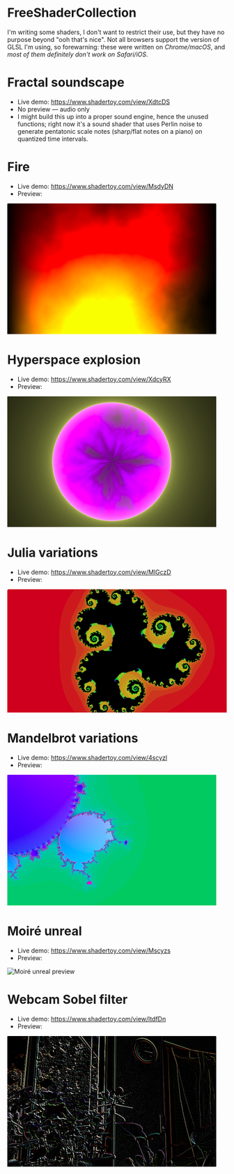 # FreeShaderCollection
I'm writing some shaders, I don't want to restrict their use, but they have no purpose beyond "ooh that's nice". Not all browsers support the version of GLSL I'm using, so forewarning: these were written on *Chrome/macOS*, and *most of them definitely don't work on Safari/iOS*.

# Fractal soundscape
* Live demo: https://www.shadertoy.com/view/XdtcDS
* No preview — audio only
* I might build this up into a proper sound engine, hence the unused functions; right now it's a sound shader that uses Perlin noise to generate pentatonic scale notes (sharp/flat notes on a piano) on quantized time intervals.

# Fire
* Live demo: https://www.shadertoy.com/view/MsdyDN
* Preview:

![Fire shader preview](fire.shader.png?raw=true "Fire shader preview")

# Hyperspace explosion
* Live demo: https://www.shadertoy.com/view/XdcyRX
* Preview:

![Hyperspace explosion preview](Hyperspace-explosion.shader.png?raw=true "Hyperspace explosion preview")

# Julia variations
* Live demo: https://www.shadertoy.com/view/MlGczD
* Preview:

![Julia variations preview](Julia-variations.shader.png?raw=true "Julia variations preview")

# Mandelbrot variations
* Live demo: https://www.shadertoy.com/view/4scyzl
* Preview:

![Mandelbrot variations preview](Mandelbrot-variations.shader.png?raw=true "Mandelbrot variations preview")

# Moiré unreal
* Live demo: https://www.shadertoy.com/view/Mscyzs
* Preview:

![Moiré unreal preview](Moiré-unreal.shader.png?raw=true "Moiré unreal preview")

# Webcam Sobel filter
* Live demo: https://www.shadertoy.com/view/ltdfDn
* Preview:

![Webcam Sobel filter preview](Webcam-sobel-filter.shader.png?raw=true "Webcam Sobel filter preview")
